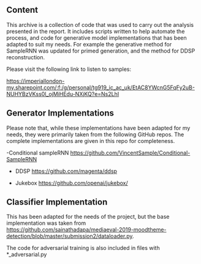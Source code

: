 ## Content

This archive is a collection of code that was used to carry out the analysis presented in the report.
It includes scripts written to help automate the process, and code for generative model implementations that has been adapted to suit my needs. For example the generative method for SampleRNN was updated for primed generation, and the method for DDSP reconstruction.

Please visit the following link to listen to samples:

https://imperiallondon-my.sharepoint.com/:f:/g/personal/tg919_ic_ac_uk/EtAC8YWcnG5FqFy2uB-NUHYBzVKss0l_ojMiHEdu-NXjKQ?e=Ns2LhI

## Generator Implementations
Please note that, while these implementations have been adapted for my needs, they were primarily taken from the following GitHub repos. The complete implementations are given in this repo for completeness.

-Conditional sampleRNN 
https://github.com/VincentSample/Conditional-SampleRNN

- DDSP
https://github.com/magenta/ddsp

- Jukebox
https://github.com/openai/jukebox/

## Classifier Implementation

This has been adapted for the needs of the project, but  the base implementation was taken from https://github.com/sainathadapa/mediaeval-2019-moodtheme-detection/blob/master/submission2/dataloader.py.

The code for adversarial training is also included in files with *_adversarial.py


